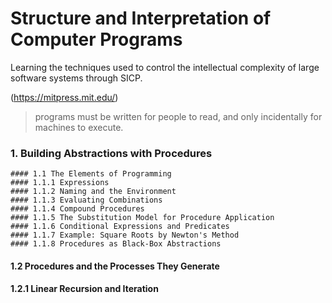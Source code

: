 
# Structure and Interpretation of Computer Programs
Learning the techniques used to control the intellectual complexity of large software systems through SICP.

(https://mitpress.mit.edu/)

> programs must be written for people to read, and only incidentally for machines to execute.

### 1. Building Abstractions with Procedures
    #### 1.1 The Elements of Programming
    #### 1.1.1 Expressions
    #### 1.1.2 Naming and the Environment
    #### 1.1.3 Evaluating Combinations
    #### 1.1.4 Compound Procedures
    #### 1.1.5 The Substitution Model for Procedure Application
    #### 1.1.6 Conditional Expressions and Predicates
    #### 1.1.7 Example: Square Roots by Newton's Method
    #### 1.1.8 Procedures as Black-Box Abstractions

#### 1.2 Procedures and the Processes They Generate
#### 1.2.1 Linear Recursion and Iteration